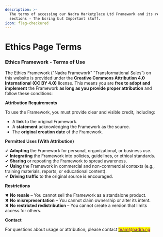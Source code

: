 ```yaml
---
description: >-
  The terms of accessing our Nadra Marketplace Ltd Framework and its related
  sections - The boring but Important stuff.
icon: flag-checkered
---
```


# Ethics Page Terms

### **Ethics Framework - Terms of Use**

The Ethics Framework ("Nadra Framework" "Transformational Sales") on this website is provided under the **Creative Commons Attribution 4.0 International (CC BY 4.0)** license. This means you are **free to adopt and implement** the Framework **as long as you provide proper attribution** and follow these conditions:

**Attribution Requirements**

To use the Framework, you must provide clear and visible credit, including:

* A **link** to the original Framework.
* A **statement** acknowledging the Framework as the source.
* The **original creation date** of the Framework.

**Permitted Uses (With Attribution)**

✔ **Adopting** the Framework for personal, organizational, or business use.\
✔ **Integrating** the Framework into policies, guidelines, or ethical standards.\
✔ **Sharing** or reposting the Framework to spread awareness.\
✔ **Using** the Framework in commercial and non-commercial contexts (e.g., training materials, reports, or educational content).\
✔ **Driving traffic** to the original source is encouraged.

**Restrictions**

✖ **No resale** – You cannot sell the Framework as a standalone product.\
✖ **No misrepresentation** – You cannot claim ownership or alter its intent.\
✖ **No restricted redistribution** – You cannot create a version that limits access for others.

**Contact**

For questions about usage or attribution, please contact [<mark style="color:purple;">team@nadra.ng</mark>](mailto:)
